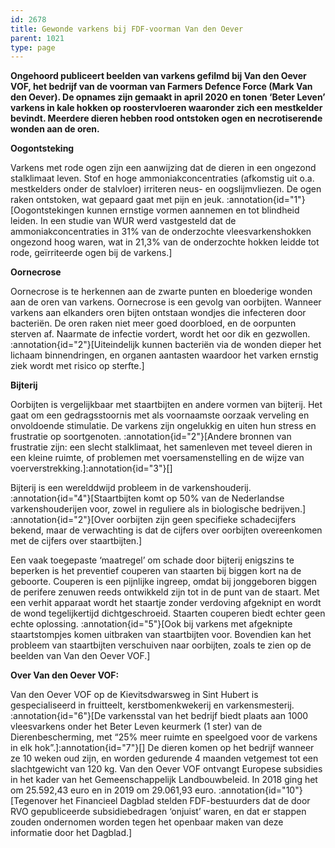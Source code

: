 ```yaml
---
id: 2678
title: Gewonde varkens bij FDF-voorman Van den Oever
parent: 1021
type: page
---
```

**Ongehoord publiceert beelden van varkens gefilmd bij Van den Oever VOF, het bedrijf van de voorman van Farmers Defence Force (Mark Van den Oever). De opnames zijn gemaakt in april 2020 en tonen ‘Beter Leven’ varkens in kale hokken op roostervloeren waaronder zich een mestkelder bevindt. Meerdere dieren hebben rood ontstoken ogen en necrotiserende wonden aan de oren.**

**Oogontsteking**

Varkens met rode ogen zijn een aanwijzing dat de dieren in een ongezond stalklimaat leven. Stof en hoge ammoniakconcentraties (afkomstig uit o.a. mestkelders onder de stalvloer) irriteren neus- en oogslijmvliezen. De ogen raken ontstoken, wat gepaard gaat met pijn en jeuk. :annotation{id="1"}[Oogontstekingen kunnen ernstige vormen aannemen en tot blindheid leiden. In een studie van WUR werd vastgesteld dat de ammoniakconcentraties in 31% van de onderzochte vleesvarkenshokken ongezond hoog waren, wat in 21,3% van de onderzochte hokken leidde tot rode, geïrriteerde ogen bij de varkens.]

**Oornecrose**

Oornecrose is te herkennen aan de zwarte punten en bloederige wonden aan de oren van varkens. Oornecrose is een gevolg van oorbijten. Wanneer varkens aan elkanders oren bijten ontstaan wondjes die infecteren door bacteriën. De oren raken niet meer goed doorbloed, en de oorpunten sterven af. Naarmate de infectie vordert, wordt het oor dik en gezwollen. :annotation{id="2"}[Uiteindelijk kunnen bacteriën via de wonden dieper het lichaam binnendringen, en organen aantasten waardoor het varken ernstig ziek wordt met risico op sterfte.]

**Bijterij**

Oorbijten is vergelijkbaar met staartbijten en andere vormen van bijterij. Het gaat om een gedragsstoornis met als voornaamste oorzaak verveling en onvoldoende stimulatie. De varkens zijn ongelukkig en uiten hun stress en frustratie op soortgenoten. :annotation{id="2"}[Andere bronnen van frustratie zijn: een slecht stalklimaat, het samenleven met teveel dieren in een kleine ruimte, of problemen met voersamenstelling en de wijze van voerverstrekking.]:annotation{id="3"}[]

Bijterij is een werelddwijd probleem in de varkenshouderij. :annotation{id="4"}[Staartbijten komt op 50% van de Nederlandse varkenshouderijen voor, zowel in reguliere als in biologische bedrijven.] :annotation{id="2"}[Over oorbijten zijn geen specifieke schadecijfers bekend, maar de verwachting is dat de cijfers over oorbijten overeenkomen met de cijfers over staartbijten.]

Een vaak toegepaste ‘maatregel’ om schade door bijterij enigszins te beperken is het preventief couperen van staarten bij biggen kort na de geboorte. Couperen is een pijnlijke ingreep, omdat bij jonggeboren biggen de perifere zenuwen reeds ontwikkeld zijn tot in de punt van de staart. Met een verhit apparaat wordt het staartje zonder verdoving afgeknipt en wordt de wond tegelijkertijd dichtgeschroeid. Staarten couperen biedt echter geen echte oplossing. :annotation{id="5"}[Ook bij varkens met afgeknipte staartstompjes komen uitbraken van staartbijten voor. Bovendien kan het probleem van staartbijten verschuiven naar oorbijten, zoals te zien op de beelden van Van den Oever VOF.]

**Over Van den Oever VOF:**

Van den Oever VOF op de Kievitsdwarsweg in Sint Hubert is gespecialiseerd in fruitteelt, kerstbomenkwekerij en varkensmesterij. :annotation{id="6"}[De varkensstal van het bedrijf biedt plaats aan 1000 vleesvarkens onder het Beter Leven keurmerk (1 ster) van de Dierenbescherming, met “25% meer ruimte en speelgoed voor de varkens in elk hok”.]:annotation{id="7"}[] De dieren komen op het bedrijf wanneer ze 10 weken oud zijn, en worden gedurende 4 maanden vetgemest tot een slachtgewicht van 120 kg. Van den Oever VOF ontvangt Europese subsidies in het kader van het Gemeenschappelijk Landbouwbeleid. In 2018 ging het om 25.592,43 euro en in 2019 om 29.061,93 euro. :annotation{id="10"}[Tegenover het Financieel Dagblad stelden FDF-bestuurders dat de door RVO gepubliceerde subsidiebedragen ‘onjuist’ waren, en dat er stappen zouden ondernomen worden tegen het openbaar maken van deze informatie door het Dagblad.]
